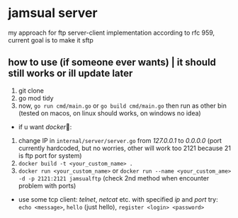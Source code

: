 # jamsual server

my approach for ftp server-client implementation according to rfc 959, current goal is to make it sftp

## how to use (if someone ever wants) | it should still works or ill update later

1. git clone
2. go mod tidy
3. now, `go run cmd/main.go` or `go build cmd/main.go` then run as other bin
   (tested on macos, on linux should works, on windows no idea)

- if u want *docker*🐳:

1. change IP in `internal/server/server.go` from *127.0.0.1* to *0.0.0.0*
   (port currently hardcoded, but no worries, other will work too 2121 because 21 is ftp port for system)
2. `docker build -t <your_custom_name> .`
3. `docker run <your_custom_name>`
   or `docker run --name <your_custom_ame> -d -p 2121:2121 jamsualftp`
   (check 2nd method when encounter problem with ports)

- use some tcp client: *telnet*, *netcat* etc. with specified *ip* and *port*
  try: `echo <message>`, `hello` (just hello), `register <login> <password>`
